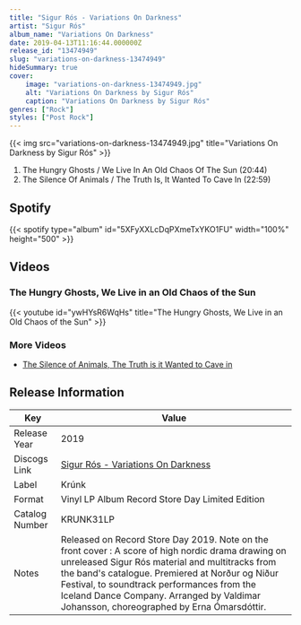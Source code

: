 ```yaml
---
title: "Sigur Rós - Variations On Darkness"
artist: "Sigur Rós"
album_name: "Variations On Darkness"
date: 2019-04-13T11:16:44.000000Z
release_id: "13474949"
slug: "variations-on-darkness-13474949"
hideSummary: true
cover:
    image: "variations-on-darkness-13474949.jpg"
    alt: "Variations On Darkness by Sigur Rós"
    caption: "Variations On Darkness by Sigur Rós"
genres: ["Rock"]
styles: ["Post Rock"]
---
```


{{< img src="variations-on-darkness-13474949.jpg" title="Variations On Darkness by Sigur Rós" >}}

<!-- section break -->

1. The Hungry Ghosts / We Live In An Old Chaos Of The Sun (20:44)
2. The Silence Of Animals / The Truth Is, It Wanted To Cave In (22:59)

<!-- section break -->


## Spotify
{{< spotify type="album" id="5XFyXXLcDqPXmeTxYKO1FU" width="100%" height="500" >}}



## Videos
### The Hungry Ghosts, We Live in an Old Chaos of the Sun
{{< youtube id="ywHYsR6WqHs" title="The Hungry Ghosts, We Live in an Old Chaos of the Sun" >}}<br>

### More Videos

- [The Silence of Animals, The Truth is it Wanted to Cave in](https://www.youtube.com/watch?v=8HrNl8KyvJE)


## Release Information
|  Key           | Value                                                |
| ---------------| ---------------------------------------------------- |
| Release Year   | 2019                                   |
| Discogs Link   | [Sigur Rós - Variations On Darkness](https://www.discogs.com/release/13474949-Sigur-R%C3%B3s-Variations-On-Darkness) |
| Label          | Krúnk |
| Format         | Vinyl LP Album Record Store Day Limited Edition |
| Catalog Number | KRUNK31LP |
| Notes | Released on Record Store Day 2019.  Note on the front cover :  A score of high nordic drama drawing on unreleased Sigur Rós material and multitracks from the band's catalogue. Premiered at Norður og Niður Festival, to soundtrack performances from the Iceland Dance Company. Arranged by Valdimar Johansson, choreographed by Erna Ómarsdóttir. |